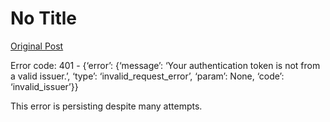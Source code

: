 # No Title

[Original Post](https://discourse.onlinedegree.iitm.ac.in/t/169029/247)

<p>Error code: 401 - {‘error’: {‘message’: ‘Your authentication token is not from a valid issuer.’, ‘type’: ‘invalid_request_error’, ‘param’: None, ‘code’: ‘invalid_issuer’}}</p>
<p>This error is persisting despite many attempts.</p>